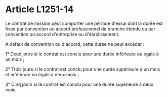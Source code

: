 # Article L1251-14

Le contrat de mission peut comporter une période d'essai dont la durée est fixée par convention ou accord professionnel de branche étendu ou par convention ou accord d'entreprise ou d'établissement.

A défaut de convention ou d'accord, cette durée ne peut excéder :

1° Deux jours si le contrat est conclu pour une durée inférieure ou égale à un mois ;

2° Trois jours si le contrat est conclu pour une durée supérieure à un mois et inférieure ou égale à deux mois ;

3° Cinq jours si le contrat est conclu pour une durée supérieure à deux mois.